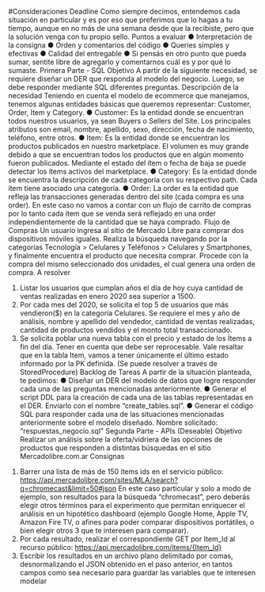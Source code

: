 #Consideraciones
Deadline
Como siempre decimos, entendemos cada situación en particular y es por eso que
preferimos que lo hagas a tu tiempo, aunque en no más de una semana desde que la
recibiste, pero que la solución venga con tu propio sello.
Puntos a evaluar
● Interpretación de la consigna
● Orden y comentarios del código
● Queries simples y efectivas
● Calidad del entregable
● Si pensás en otro punto que pueda sumar, sentite libre de agregarlo y comentarnos
cuál es y por qué lo sumaste.
Primera Parte - SQL
Objetivo
A partir de la siguiente necesidad, se requiere diseñar un DER que responda al modelo del
negocio. Luego, se debe responder mediante SQL diferentes preguntas.
Descripción de la necesidad
Teniendo en cuenta el modelo de ecommerce que manejamos, tenemos algunas entidades
básicas que queremos representar: Customer, Order, Item y Category.
● Customer: Es la entidad donde se encuentran todos nuestros usuarios, ya sean
Buyers o Sellers del Site. Los principales atributos son email, nombre, apellido, sexo,
dirección, fecha de nacimiento, teléfono, entre otros.
● Item: Es la entidad donde se encuentran los productos publicados en nuestro
marketplace. El volumen es muy grande debido a que se encuentran todos los
productos que en algún momento fueron publicados. Mediante el estado del ítem o
fecha de baja se puede detectar los ítems activos del marketplace.
● Category: Es la entidad donde se encuentra la descripción de cada categoría con su
respectivo path. Cada ítem tiene asociado una categoría.
● Order: La order es la entidad que refleja las transacciones generadas dentro del site
(cada compra es una order). En este caso no vamos a contar con un flujo de carrito
de compras por lo tanto cada ítem que se venda será reflejado en una order
independientemente de la cantidad que se haya comprado.
Flujo de Compras
Un usuario ingresa al sitio de Mercado Libre para comprar dos dispositivos móviles iguales.
Realiza la búsqueda navegando por la categorías Tecnología > Celulares y Teléfonos >
Celulares y Smartphones, y finalmente encuentra el producto que necesita comprar.
Procede con la compra del mismo seleccionado dos unidades, el cual genera una orden de
compra.
A resolver
1. Listar los usuarios que cumplan años el día de hoy cuya cantidad de ventas
realizadas en enero 2020 sea superior a 1500.
2. Por cada mes del 2020, se solicita el top 5 de usuarios que más vendieron($) en la
categoría Celulares. Se requiere el mes y año de análisis, nombre y apellido del
vendedor, cantidad de ventas realizadas, cantidad de productos vendidos y el monto
total transaccionado.
3. Se solicita poblar una nueva tabla con el precio y estado de los Ítems a fin del día.
Tener en cuenta que debe ser reprocesable. Vale resaltar que en la tabla Item,
vamos a tener únicamente el último estado informado por la PK definida. (Se puede
resolver a través de StoredProcedure)
Backlog de Tareas
A partir de la situación planteada, te pedimos:
● Diseñar un DER del modelo de datos que logre responder cada una de las
preguntas mencionadas anteriormente.
● Generar el script DDL para la creación de cada una de las tablas representadas en
el DER. Enviarlo con el nombre “create_tables.sql”.
● Generar el código SQL para responder cada una de las situaciones mencionadas
anteriormente sobre el modelo diseñado. Nombre solicitado:
“respuestas_negocio.sql”
Segunda Parte - APIs (Deseable)
Objetivo
Realizar un análisis sobre la oferta/vidriera de las opciones de productos que responden a
distintas búsquedas en el sitio Mercadolibre.com.ar
Consignas
1) Barrer una lista de más de 150 ítems ids en el servicio público:
https://api.mercadolibre.com/sites/MLA/search?q=chromecast&limit=50#json
En este caso particular y solo a modo de ejemplo, son resultados para la búsqueda
“chromecast”, pero deberás elegir otros términos para el experimento que permitan
enriquecer el análisis en un hipotético dashboard (ejemplo Google Home, Apple TV,
Amazon Fire TV, o afines para poder comparar dispositivos portátiles, o bien elegir
otros 3 que te interesen para comparar).
2) Por cada resultado, realizar el correspondiente GET por Item_Id al recurso público:
https://api.mercadolibre.com/items/{Item_Id}
3) Escribir los resultados en un archivo plano delimitado por comas, desnormalizando
el JSON obtenido en el paso anterior, en tantos campos como sea necesario para
guardar las variables que te interesen modelar
